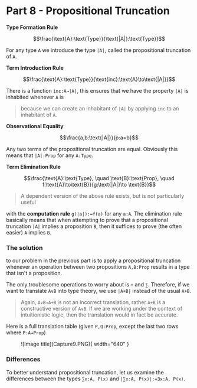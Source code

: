 # Part 8 - Propositional Truncation

**Type Formation Rule**

$$\frac{\text{A}:\text{Type}}{\text{|A|}:\text{Type}}$$

For any type `A` we introduce the type `|A|`, called the propositional truncation of `A`. 

**Term Introduction Rule**

$$\frac{\text{A}:\text{Type}}{\text{inc}:\text{A}\to\text{|A|}}$$

There is a function `inc:A→|A|`, this ensures that we have the property `|A|` is inhabited whenever `A` is 

> because we can create an inhabitant of `|A|` by applying `inc` to an inhabitant of `A`. 

**Observational Equality**

$$\frac{a,b:\text{|A|}}{p:a=b}$$

Any two terms of the propositional truncation are equal. Obviously this means that `|A|:Prop` for any `A:Type`.

**Term Elimination Rule**

$$\frac{\text{A}:\text{Type}, \quad \text{B}:\text{Prop}, \quad f:\text{A}\to\text{B}}{g:\text{|A|}\to \text{B}}$$

> A dependent version of the above rule exists, but is not particularly useful

with the **computation rule** `g(|a|):=f(a)` for any `a:A`. The elimination rule basically means that when attempting to prove that a propositional truncation `|A|` implies a proposition `B`, then it suffices to prove (the often easier) `A` implies `B`. 

### The solution

to our problem in the previous part is to apply a propositional truncation whenever an operation between two propositions `A,B:Prop` results in a type that isn't a proposition. 

The only troublesome operations to worry about is `+` and `∑`. Therefore, if we want to translate `A∨B` into type theory, we use `|A+B|` instead of the usual `A+B`. 

> Again, `A∨B→A+B` is not an incorrect translation, rather `A+B` is a constructive version of `A∨B`. If we are working under the context of intuitionistic logic, then the translation would in fact be accurate.

Here is a full translation table (given `P,Q:Prop`, except the last two rows where `P:A→Prop`)

<figure markdown>
  ![Image title](Capture9.PNG){ width="640" }
</figure>

### Differences

To better understand propositional truncation, let us examine the differences between the types `∑x:A, P(x)` and `|∑x:A, P(x)|:=∃x:A, P(x)`.

